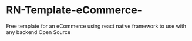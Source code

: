 # RN-Template-eCommerce-
Free template for an eCommerce​ using react native framework to use with any backend Open Source
